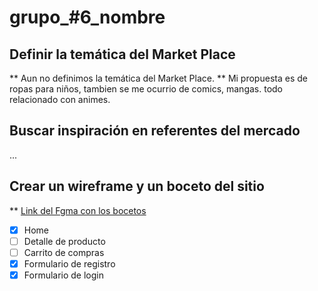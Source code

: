 # grupo_#6_nombre

## Definir la temática del Market Place
** Aun no definimos la temática del Market Place. 
** Mi propuesta es de ropas para niños, tambien se me ocurrio de comics, mangas. todo relacionado con animes.

## Buscar inspiración en referentes del mercado
...

## Crear un wireframe y un boceto del sitio
** [Link del Fgma con los bocetos](https://www.figma.com/file/NlyXyLDtrpoGPDma7o6e6w/Proyecto-DH?type=design&node-id=7%3A45&mode=design&t=rSiXbFcXTbTjsEDG-1)

- [x] Home
- [ ] Detalle de producto
- [ ] Carrito de compras
- [x] Formulario de registro
- [x] Formulario de login
